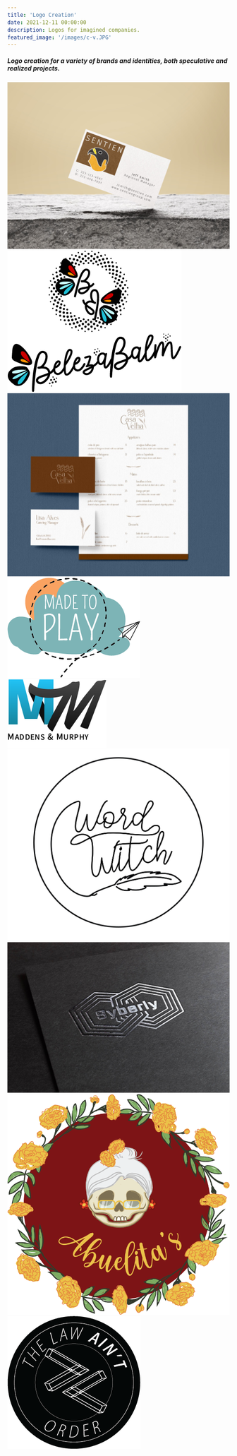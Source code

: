 ```yaml
---
title: 'Logo Creation'
date: 2021-12-11 00:00:00
description: Logos for imagined companies.
featured_image: '/images/c-v.JPG'
---
```



##### Logo creation for a variety of brands and identities, both speculative and realized projects.


<div class="gallery" data-columns="3">
	<img src="/images/sentien.JPG">
	<img src="/images/beleza.png">
	<img src="/images/c-v.JPG">
        <img src="/images/made-to-play.png"> 
	<img src="/images/m-m.png">
	<img src="/images/word-witch.JPG">
	<img src="/images/syberly_silver_stamped.jpg">
	<img src="/images/catrina.png">
	<img src="/images/law-order.png">
</div>
